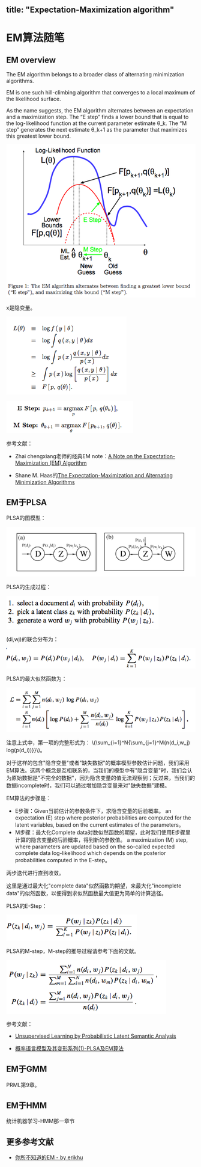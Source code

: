 title: "Expectation-Maximization algorithm"
---

<script type="text/javascript" src="http://cdn.mathjax.org/mathjax/latest/MathJax.js?config=default"></script>

# EM算法随笔

## EM overview

The EM algorithm belongs to a broader class of alternating minimization algorithms.

EM is one such hill-climbing algorithm that converges to a local maximum of the likelihood surface.

As the name suggests, the EM algorithm alternates between an expectation and a maximization step. The “E step” finds a lower bound that is equal to the log-likelihood function at the current parameter estimate θ_k. The “M step” generates the next estimate θ_k+1 as the parameter that maximizes this greatest lower bound.

![](em_image1.png)

x是隐变量。

![](em_q_function.png)

![](em_formula2.png)

参考文献：

- Zhai chengxiang老师的经典EM note：[A Note on the Expectation-Maximization (EM) Algorithm](http://www.cs.ust.hk/~qyang/Teaching/537/PPT/em-note.pdf)

- Shane M. Haas的[The Expectation-Maximization and Alternating Minimization Algorithms](http://www.mit.edu/~6.454/www_fall_2002/shaas/summary.pdf)

## EM于PLSA

PLSA的图模型：

![](plsa_graph_model.png)

PLSA的生成过程：

![](plsa_procedure.png)

(di,wj)的联合分布为：

![](plsa_formula1.png)

PLSA的最大似然函数为：

![](plsa_likelihood.png)

注意上式中，第一项的完整形式为：
\\(\sum_{i=1}^N{\sum_{j=1}^M{n(d_i,w_j) log(p(d_i))}}\\)。

对于这样的包含"隐含变量"或者"缺失数据"的概率模型参数估计问题，我们采用EM算法。这两个概念是互相联系的，当我们的模型中有"隐含变量"时，我们会认为原始数据是"不完全的数据"，因为隐含变量的值无法观察到；反过来，当我们的数据incomplete时，我们可以通过增加隐含变量来对"缺失数据"建模。

EM算法的步骤是：

- E步骤：Given当前估计的参数条件下，求隐含变量的后验概率。
an expectation (E) step where posterior probabilities are computed for the latent variables, based on the current estimates of the parameters。
- M步骤：最大化Complete data对数似然函数的期望，此时我们使用E步骤里计算的隐含变量的后验概率，得到新的参数值。
a maximization (M) step, where parameters are updated based on the so-called expected complete data log-likelihood which depends on the posterior probabilities computed in the E-step。

两步迭代进行直到收敛。

这里是通过最大化"complete data"似然函数的期望，来最大化"incomplete data"的似然函数，以便得到求似然函数最大值更为简单的计算途径。

PLSA的E-Step：

![](plsa_e_step.png)

PLSA的M-step，M-step的推导过程请参考下面的文献。

![](plsa_m_step.png)


参考文献：

- [Unsupervised Learning by Probabilistic Latent Semantic Analysis](http://www.cs.bham.ac.uk/~pxt/IDA/plsa.pdf)

- [概率语言模型及其变形系列(1)-PLSA及EM算法](http://blog.csdn.net/yangliuy/article/details/8330640)


## EM于GMM

PRML第9章。

## EM于HMM

统计机器学习-HMM那一章节

## 更多参考文献
- [你所不知道的EM - by erikhu]()

